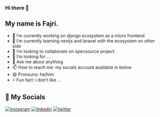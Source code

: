 
### Hi there 👋

## My name is Fajri. 

- 🔭 I’m currently working on django ecosystem as a micro frontend
- 🌱 I’m currently learning nextjs and laravel with the ecosystem on other side
- 👯 I’m looking to collaborate on opensource project
- 🤔 I’m looking for ... 
- 💬 Ask me about anything
- 📫 How to reach me: my socials account available in below
- 😄 Pronouns: he/him
- ⚡ Fun fact: i don't like ...


## 🔗 My Socials
[![instagram](https://img.shields.io/badge/Instagram-E4405F?style=for-the-badge&logo=instagram&logoColor=white)](https://instagram.com/fjribptra/)
[![linkedin](https://img.shields.io/badge/linkedin-0A66C2?style=for-the-badge&logo=linkedin&logoColor=white)](https://www.linkedin.com/)
[![twitter](https://img.shields.io/badge/twitter-1DA1F2?style=for-the-badge&logo=twitter&logoColor=white)](https://twitter.com/fjribptra/)



